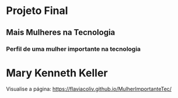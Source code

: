 # Projeto Final

## Mais Mulheres na Tecnologia

### Perfil de uma mulher importante na tecnologia

# Mary Kenneth Keller

Visualise a página: https://flaviacoliv.github.io/MulherImportanteTec/
